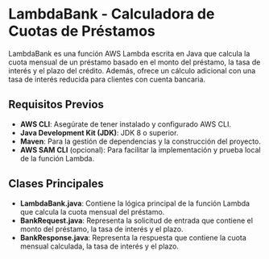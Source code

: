 # LambdaBank - Calculadora de Cuotas de Préstamos

LambdaBank es una función AWS Lambda escrita en Java que calcula la cuota mensual de un préstamo basado en el monto del préstamo, la tasa de interés y el plazo del crédito. Además, ofrece un cálculo adicional con una tasa de interés reducida para clientes con cuenta bancaria.

## Requisitos Previos

- **AWS CLI**: Asegúrate de tener instalado y configurado AWS CLI.
- **Java Development Kit (JDK)**: JDK 8 o superior.
- **Maven**: Para la gestión de dependencias y la construcción del proyecto.
- **AWS SAM CLI** (opcional): Para facilitar la implementación y prueba local de la función Lambda.


## Clases Principales

- **LambdaBank.java**: Contiene la lógica principal de la función Lambda que calcula la cuota mensual del préstamo.
- **BankRequest.java**: Representa la solicitud de entrada que contiene el monto del préstamo, la tasa de interés y el plazo.
- **BankResponse.java**: Representa la respuesta que contiene la cuota mensual calculada, la tasa de interés y el plazo.


